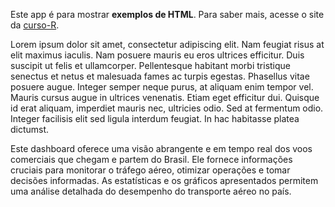 Este app é para mostrar **exemplos de HTML**. Para saber mais, acesse o site da [curso-R](https://curso-r.com).

Lorem ipsum dolor sit amet, consectetur adipiscing elit. Nam feugiat risus at elit maximus iaculis. Nam posuere mauris eu eros ultrices efficitur. Duis suscipit ut felis et ullamcorper. Pellentesque habitant morbi tristique senectus et netus et malesuada fames ac turpis egestas. Phasellus vitae posuere augue. Integer semper neque purus, at aliquam enim tempor vel. Mauris cursus augue in ultrices venenatis. Etiam eget efficitur dui. Quisque id erat aliquam, imperdiet mauris nec, ultricies odio. Sed at fermentum odio. Integer facilisis elit sed ligula interdum feugiat. In hac habitasse platea dictumst.

<p class = "vermelho">
Este dashboard oferece uma visão abrangente e em tempo real dos voos comerciais que chegam e partem do Brasil. Ele fornece informações cruciais para monitorar o tráfego aéreo, otimizar operações e tomar decisões informadas. As estatísticas e os gráficos apresentados permitem uma análise detalhada do desempenho do transporte aéreo no país.
</p>
